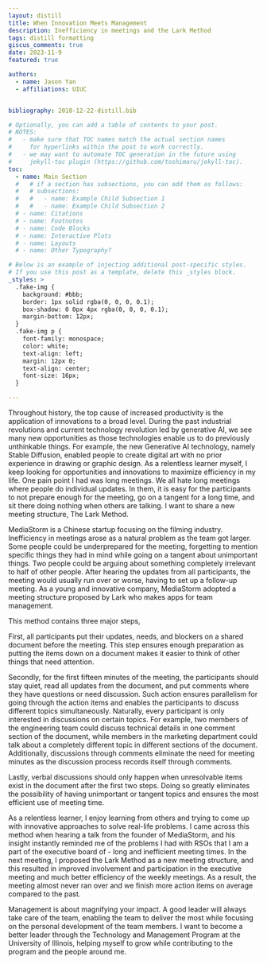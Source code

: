 ```yaml
---
layout: distill
title: When Innovation Meets Management
description: Inefficiency in meetings and the Lark Method
tags: distill formatting
giscus_comments: true
date: 2023-11-9
featured: true

authors:
  - name: Jason Yan
  - affiliations: UIUC


bibliography: 2018-12-22-distill.bib

# Optionally, you can add a table of contents to your post.
# NOTES:
#   - make sure that TOC names match the actual section names
#     for hyperlinks within the post to work correctly.
#   - we may want to automate TOC generation in the future using
#     jekyll-toc plugin (https://github.com/toshimaru/jekyll-toc).
toc:
  - name: Main Section
  #   # if a section has subsections, you can add them as follows:
  #   # subsections:
  #   #   - name: Example Child Subsection 1
  #   #   - name: Example Child Subsection 2
  # - name: Citations
  # - name: Footnotes
  # - name: Code Blocks
  # - name: Interactive Plots
  # - name: Layouts
  # - name: Other Typography?

# Below is an example of injecting additional post-specific styles.
# If you use this post as a template, delete this _styles block.
_styles: >
  .fake-img {
    background: #bbb;
    border: 1px solid rgba(0, 0, 0, 0.1);
    box-shadow: 0 0px 4px rgba(0, 0, 0, 0.1);
    margin-bottom: 12px;
  }
  .fake-img p {
    font-family: monospace;
    color: white;
    text-align: left;
    margin: 12px 0;
    text-align: center;
    font-size: 16px;
  }

---
```


Throughout history, the top cause of increased productivity is the application of innovations to a broad level. During the past industrial revolutions and current technology revolution led by generative AI, we see many new opportunities as those technologies enable us to do previously unthinkable things. For example, the new Generative AI technology, namely Stable Diffusion, enabled people to create digital art with no prior experience in drawing or graphic design. As a relentless learner myself, I keep looking for opportunities and innovations to maximize efficiency in my life. One pain point I had was long meetings. We all hate long meetings where people do individual updates. In them, it is easy for the participants to not prepare enough for the meeting, go on a tangent for a long time, and sit there doing nothing when others are talking. I want to share a new meeting structure, The Lark Method.

MediaStorm is a Chinese startup focusing on the filming industry. Inefficiency in meetings arose as a natural problem as the team got larger. Some people could be underprepared for the meeting, forgetting to mention specific things they had in mind while going on a tangent about unimportant things. Two people could be arguing about something completely irrelevant to half of other people. After hearing the updates from all participants, the meeting would usually run over or worse, having to set up a follow-up meeting. As a young and innovative company, MediaStorm adopted a meeting structure proposed by Lark who makes apps for team management. 

This method contains three major steps,

First, all participants put their updates, needs, and blockers on a shared document before the meeting. This step ensures enough preparation as putting the items down on a document makes it easier to think of other things that need attention.

Secondly, for the first fifteen minutes of the meeting, the participants should stay quiet, read all updates from the document, and put comments where they have questions or need discussion. Such action ensures parallelism for going through the action items and enables the participants to discuss different topics simultaneously. Naturally, every participant is only interested in discussions on certain topics. For example, two members of the engineering team could discuss technical details in one comment section of the document, while members in the marketing department could talk about a completely different topic in different sections of the document. Additionally, discussions through comments eliminate the need for meeting minutes as the discussion process records itself through comments.

Lastly, verbal discussions should only happen when unresolvable items exist in the document after the first two steps. Doing so greatly eliminates the possibility of having unimportant or tangent topics and ensures the most efficient use of meeting time. 

As a relentless learner, I enjoy learning from others and trying to come up with innovative approaches to solve real-life problems. I came across this method when hearing a talk from the founder of MediaStorm, and his insight instantly reminded me of the problems I had with RSOs that I am a part of the executive board of - long and inefficient meeting times. In the next meeting, I proposed the Lark Method as a new meeting structure, and this resulted in improved involvement and participation in the executive meeting and much better efficiency of the weekly meetings. As a result, the meeting almost never ran over and we finish more action items on average compared to the past.

Management is about magnifying your impact. A good leader will always take care of the team, enabling the team to deliver the most while focusing on the personal development of the team members. I want to become a better leader through the Technology and Management Program at the University of Illinois, helping myself to grow while contributing to the program and the people around me.